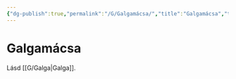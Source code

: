 ```yaml
---
{"dg-publish":true,"permalink":"/G/Galgamácsa/","title":"Galgamácsa","tags":["dg_uploaded"],"created":"2023-10-23T03:07","updated":"2023-10-23T03:07"}
---
```



# Galgamácsa

Lásd [[G/Galga\|Galga]].  
